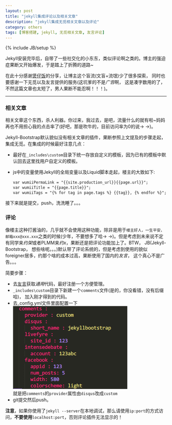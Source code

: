 ```yaml
---
layout: post
title: "jekyll集成评论以及相关文章"
description: "jekyll集成无觅相关文章以及评论"
category: others 
tags: [博客搭建, jekyll, 无觅相关文章, 友言评论]
---
```

{% include JB/setup %}

Jekyll安装完毕后，自带了一些社交化的小东东，类似评论啊之类的。博主的强迫症果断又开始爆发，于是踏上了折腾的道路~

在此十分感谢[煲仔饭](http://ivoryxiong.org/tutorial/2012/10/30/jekyll-wumii-related-posts/)的分享，让博主这个盲流(文盲+流氓)少了很多探索， 同时也要感谢一下无觅以及友言提供的服务(这坑爹的不是*广告*啊， 这是凑字数用的了，不然这篇文章也太短了，男人果断不能忍啊！！！)。

***

### 相关文章

相关文章这个东西，杀人利器。你过来，我过去，是吧，流量什么的就有啦~妈妈再也不用担心我的点击率了(好吧，那是吹牛的，目前访问率为0的说→ →)。

Jekyll-Bootstrap默认貌似没有相关文章的插件，果断参照上文提及的步骤走起，集成无觅。在集成的时候最好注意几点：  

  * 最好在`_includes\custom`目录下统一存放自定义的模板，因为已有的模板中默认回去这里找用户自定义的模板。
  * js中的变量使用Jekyll的全局变量以及Liquid脚本走起，楼主的大致如下:
  		
		var wumiiPermaLink = "{{site.production_url}}{{page.url}}"; 
    	var wumiiTitle = "{{page.title}}"; 
    	var wumiiTags = "{% for tag in page.tags %} {{tag}}, {% endfor %}"; 

  接下来就是提交，push，洗洗睡了。。。

### 评论

像楼主这种打酱油的，几乎就不会使用这种功能，除非是用于`楼主好人，一生平安，邮箱xxx@xxx.xxx`之类的时候(少年，不要想多了哈→ →)。但是考虑到未来说不定有同学来*约架*或者PLMM来*约x*，果断还是把评论功能加上了。BTW， JB(Jekyll-Bootstrap， 想些啥呢。。。)默认带了评论系统的，但是考虑到使用的貌似foreigner居多，约那个啥的成本过高，果断使用了国内的*友言*， 这个真心不是广告。。。

简要步骤：  

  * 去[友言](http://www.uyan.cc/)获取*通用*代码，最好注册一个方便管理。
  * `_includes\custom`目录下新建一个`comments`文件(是的，你没看错，没有后缀哈)， 加入刚才得到的代码。
  * 去_config.yml文件里面配置一下  
    ![_config.yml插件配置](/assets/images/2013-05/jb-comments-config.png)  
    就是把`comments`的`provider`属性由`disqus`改成`custom`
  * git提交然后push。

**注意**，如果你使用了`jekyll --server`在本地调试，那么请使用`ip:port`的方式访问，**不要使用**`localhost:port`，否则评论插件无法显示的！



